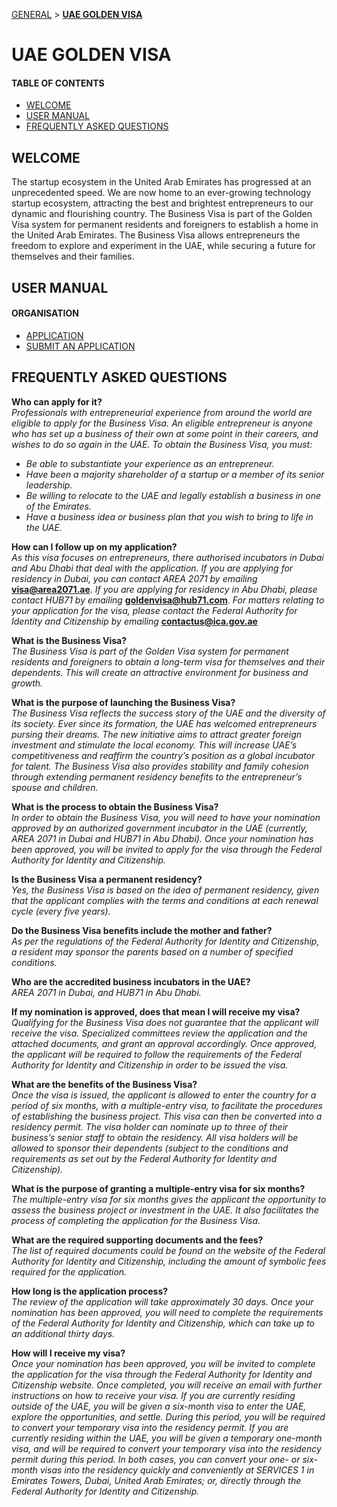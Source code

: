 [GENERAL](/WIKI_README.md) > **[UAE GOLDEN VISA](VISA/README.md)**

# UAE GOLDEN VISA
#### TABLE OF CONTENTS

* [WELCOME](#short-explanation-to-visa)
* [USER MANUAL](#user-manual)
* [FREQUENTLY ASKED QUESTIONS](#frequently-asked-questions)

## WELCOME <br>

The startup ecosystem in the United Arab Emirates has progressed at an unprecedented speed. We are now home to an ever-growing technology startup ecosystem, attracting the best and brightest entrepreneurs to our dynamic and flourishing country. The Business Visa is part of the Golden Visa system for permanent residents and foreigners to establish a home in the United Arab Emirates. The Business Visa allows entrepreneurs the freedom to explore and experiment in the UAE, while securing a future for themselves and their families.


## USER MANUAL <br>

#### ORGANISATION

* [APPLICATION](application.md)
* [SUBMIT AN APPLICATION](submitanapplication.md)


## FREQUENTLY ASKED QUESTIONS <br>

**Who can apply for it?** <br>
*Professionals with entrepreneurial experience from around the world are eligible to apply for the Business Visa. An eligible entrepreneur is anyone who has set up a business of their own at some point in their careers, and wishes to do so again in the UAE. To obtain the Business Visa, you must:*
- *Be able to substantiate your experience as an entrepreneur.*
- *Have been a majority shareholder of a startup or a member of its senior leadership.*
- *Be willing to relocate to the UAE and legally establish a business in one of the Emirates.*
- *Have a business idea or business plan that you wish to bring to life in the UAE.*

**How can I follow up on my application?** <br>
  *As this visa focuses on entrepreneurs, there authorised incubators in Dubai and Abu Dhabi that deal with the application. If you are applying for residency in Dubai, you can contact AREA 2071 by emailing* **visa@area2071.ae**.
  *If you are applying for residency in Abu Dhabi, please contact HUB71 by emailing* **goldenvisa@hub71.com**.
  *For matters relating to your application for the visa, please contact the Federal Authority for Identity and Citizenship by emailing* **contactus@ica.gov.ae**
  
  **What is the Business Visa?** <br>
  *The Business Visa is part of the Golden Visa system for permanent residents and foreigners to obtain a long-term visa for themselves and their dependents. This will create an attractive environment for business and growth.*
  
  **What is the purpose of launching the Business Visa?** <br>
  *The Business Visa reflects the success story of the UAE and the diversity of its society. Ever since its formation, the UAE has welcomed entrepreneurs pursing their dreams. The new initiative aims to attract greater foreign investment and stimulate the local economy. This will increase UAE’s competitiveness and reaffirm the country’s position as a global incubator for talent. The Business Visa also provides stability and family cohesion through extending permanent residency benefits to the entrepreneur’s spouse and children.*
  
  **What is the process to obtain the Business Visa?** <br>
  *In order to obtain the Business Visa, you will need to have your nomination approved by an authorized government incubator in the UAE (currently, AREA 2071 in Dubai and HUB71 in Abu Dhabi). Once your nomination has been approved, you will be invited to apply for the visa through the Federal Authority for Identity and Citizenship.*

  **Is the Business Visa a permanent residency?** <br>
  *Yes, the Business Visa is based on the idea of permanent residency, given that the applicant complies with the terms and conditions at each renewal cycle (every five years).*
  
  **Do the Business Visa benefits include the mother and father?** <br>
  *As per the regulations of the Federal Authority for Identity and Citizenship, a resident may sponsor the parents based on a number of specified conditions.*
  
  **Who are the accredited business incubators in the UAE?** <br>
  *AREA 2071 in Dubai, and HUB71 in Abu Dhabi.*
  
  **If my nomination is approved, does that mean I will receive my visa?** <br>
  *Qualifying for the Business Visa does not guarantee that the applicant will receive the visa. Specialized committees review the application and the attached documents, and grant an approval accordingly. Once approved, the applicant will be required to follow the requirements of the Federal Authority for Identity and Citizenship in order to be issued the visa.*
  
  **What are the benefits of the Business Visa?** <br>
  *Once the visa is issued, the applicant is allowed to enter the country for a period of six months, with a multiple-entry visa, to facilitate the procedures of establishing the business project. This visa can then be converted into a residency permit. The visa holder can nominate up to three of their business’s senior staff to obtain the residency. All visa holders will be allowed to sponsor their dependents (subject to the conditions and requirements as set out by the Federal Authority for Identity and Citizenship).*
  
  **What is the purpose of granting a multiple-entry visa for six months?** <br>
  *The multiple-entry visa for six months gives the applicant the opportunity to assess the business project or investment in the UAE. It also facilitates the process of completing the application for the Business Visa.*
  
  **What are the required supporting documents and the fees?** <br>
  *The list of required documents could be found on the website of the Federal Authority for Identity and Citizenship, including the amount of symbolic fees required for the application.*
  
  **How long is the application process?** <br>
  *The review of the application will take approximately 30 days. Once your nomination has been approved, you will need to complete the requirements of the Federal Authority for Identity and Citizenship, which can take up to an additional thirty days.*
  
  **How will I receive my visa?** <br>
  *Once your nomination has been approved, you will be invited to complete the application for the visa through the Federal Authority for Identity and Citizenship website. Once completed, you will receive an email with further instructions on how to receive your visa. If you are currently residing outside of the UAE, you will be given a six-month visa to enter the UAE, explore the opportunities, and settle. During this period, you will be required to convert your temporary visa into the residency permit. If you are currently residing within the UAE, you will be given a temporary one-month visa, and will be required to convert your temporary visa into the residency permit during this period. In both cases, you can convert your one- or six-month visas into the residency quickly and conveniently at SERVICES 1 in Emirates Towers, Dubai, United Arab Emirates; or, directly through the Federal Authority for Identity and Citizenship.*
  
